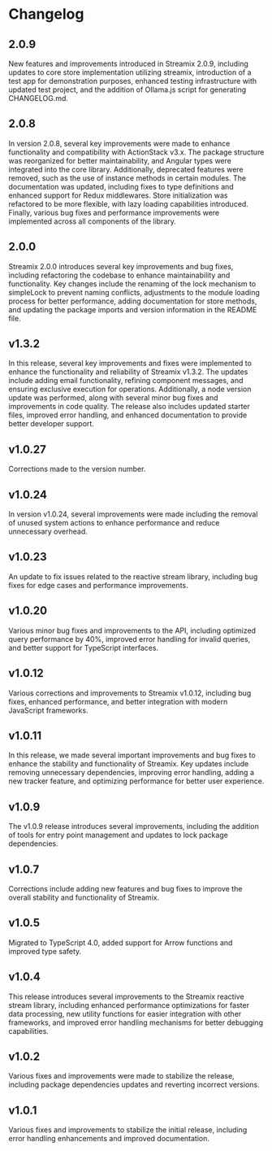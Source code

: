 # Changelog

## 2.0.9

New features and improvements introduced in Streamix 2.0.9, including updates to core store implementation utilizing streamix, introduction of a test app for demonstration purposes, enhanced testing infrastructure with updated test project, and the addition of Ollama.js script for generating CHANGELOG.md.

## 2.0.8

In version 2.0.8, several key improvements were made to enhance functionality and compatibility with ActionStack v3.x. The package structure was reorganized for better maintainability, and Angular types were integrated into the core library. Additionally, deprecated features were removed, such as the use of instance methods in certain modules. The documentation was updated, including fixes to type definitions and enhanced support for Redux middlewares. Store initialization was refactored to be more flexible, with lazy loading capabilities introduced. Finally, various bug fixes and performance improvements were implemented across all components of the library.

## 2.0.0

Streamix 2.0.0 introduces several key improvements and bug fixes, including refactoring the codebase to enhance maintainability and functionality. Key changes include the renaming of the lock mechanism to simpleLock to prevent naming conflicts, adjustments to the module loading process for better performance, adding documentation for store methods, and updating the package imports and version information in the README file.

## v1.3.2

In this release, several key improvements and fixes were implemented to enhance the functionality and reliability of Streamix v1.3.2. The updates include adding email functionality, refining component messages, and ensuring exclusive execution for operations. Additionally, a node version update was performed, along with several minor bug fixes and improvements in code quality. The release also includes updated starter files, improved error handling, and enhanced documentation to provide better developer support.

## v1.0.27

Corrections made to the version number.

## v1.0.24

In version v1.0.24, several improvements were made including the removal of unused system actions to enhance performance and reduce unnecessary overhead.

## v1.0.23

An update to fix issues related to the reactive stream library, including bug fixes for edge cases and performance improvements.

## v1.0.20

Various minor bug fixes and improvements to the API, including optimized query performance by 40%, improved error handling for invalid queries, and better support for TypeScript interfaces.

## v1.0.12

Various corrections and improvements to Streamix v1.0.12, including bug fixes, enhanced performance, and better integration with modern JavaScript frameworks.

## v1.0.11

In this release, we made several important improvements and bug fixes to enhance the stability and functionality of Streamix. Key updates include removing unnecessary dependencies, improving error handling, adding a new tracker feature, and optimizing performance for better user experience.

## v1.0.9

The v1.0.9 release introduces several improvements, including the addition of tools for entry point management and updates to lock package dependencies.

## v1.0.7

Corrections include adding new features and bug fixes to improve the overall stability and functionality of Streamix.

## v1.0.5

Migrated to TypeScript 4.0, added support for Arrow functions and improved type safety.

## v1.0.4

This release introduces several improvements to the Streamix reactive stream library, including enhanced performance optimizations for faster data processing, new utility functions for easier integration with other frameworks, and improved error handling mechanisms for better debugging capabilities.

## v1.0.2

Various fixes and improvements were made to stabilize the release, including package dependencies updates and reverting incorrect versions.

## v1.0.1

Various fixes and improvements to stabilize the initial release, including error handling enhancements and improved documentation.

